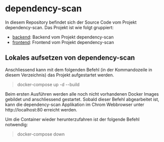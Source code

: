 # dependency-scan
In diesem Repository befindet sich der Source Code vom Projekt dependency-scan. Das Projekt ist wie folgt gruppiert:
* [backend](backend/README.md "dependency-scan backend"): Backend vom Projekt dependency-scan
* [frontend](frontend/README.md "dependency-scan frontend"): Frontend vom Projekt dependency-scan

## Lokales aufsetzen von dependency-scan
Anschliessend kann mit dem folgenden Befehl (in der Kommandozeile in diesem Verzeichnis) das Projekt aufgestartet werden.
> docker-compose up -d --build

Beim ersten Ausführen werden alle noch nicht vorhandenen Docker Images gebildet und anschliessend gestartet. Sobald dieser Befehl abgearbeitet ist, kann die dependency-scan Applikation im Chrom Webbrowser unter http://localhost:80 erreicht werden.

Um die Container wieder herunterzufahren ist der folgende Befehl notwendig:
> docker-compose down
